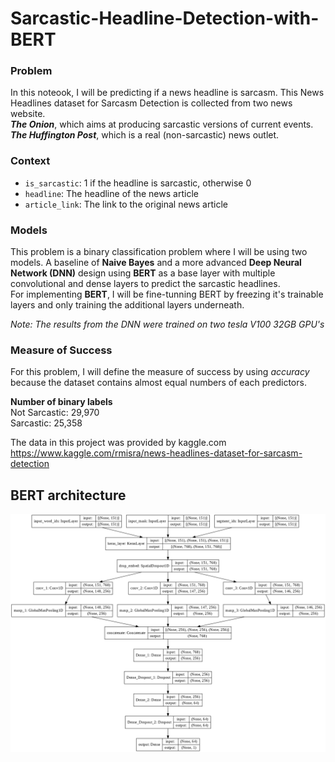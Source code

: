 # Sarcastic-Headline-Detection-with-BERT

### Problem
In this noteook, I will be predicting if a news headline is sarcasm. This News Headlines dataset for Sarcasm Detection is collected from two news website.   
**_The Onion_**, which aims at producing sarcastic versions of current events.   
**_The Huffington Post_**, which is a real (non-sarcastic) news outlet.  

### Context
- `is_sarcastic`: 1 if the headline is sarcastic, otherwise 0  
- `headline`: The headline of the news article  
- `article_link`: The link to the original news article  

### Models
This problem is a binary classification problem where I will be using two models. A baseline of **Naive Bayes** and a more advanced **Deep Neural Network (DNN)** design using **BERT** as a base layer with multiple convolutional and dense layers to predict the sarcastic headlines.  
For implementing **BERT**, I will be fine-tunning BERT by freezing it's trainable layers and only training the additional layers underneath.  

*Note: The results from the DNN were trained on two tesla V100 32GB GPU's*  

### Measure of Success
For this problem, I will define the measure of success by using *accuracy* because the dataset contains almost equal numbers of each predictors.

**Number of binary labels**  
Not Sarcastic: 29,970  
Sarcastic: 25,358

The data in this project was provided by kaggle.com  
https://www.kaggle.com/rmisra/news-headlines-dataset-for-sarcasm-detection

## BERT architecture
<img src='Sarcasm img.png'>
